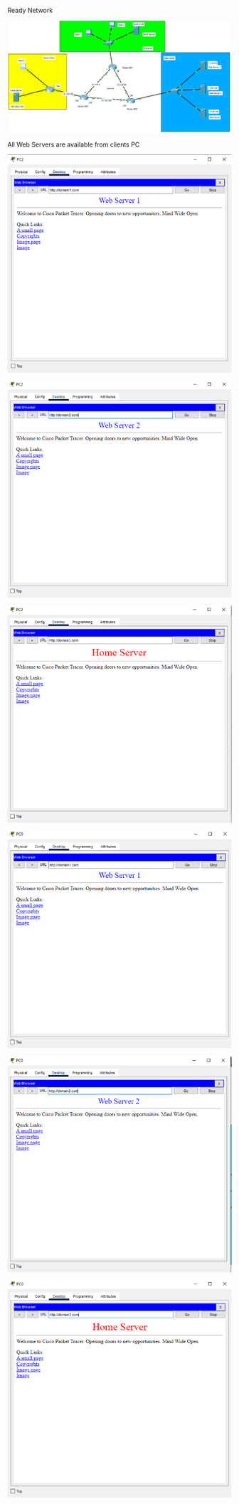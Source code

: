 Ready Network

![1](img/1.png)

All Web Servers are available from clients PC

![2](img/2.png)

![3](img/3.png)

![4](img/4.png)

![5](img/5.png)

![6](img/6.png)

![7](img/7.png)


